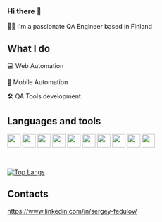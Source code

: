 ### Hi there 👋

👨‍💻 I'm a passionate QA Engineer based in Finland 

## What I do

💻 Web Automation

📱 Mobile Automation

🛠 QA Tools development

## Languages and tools

<code><img height="30" src="https://upload.wikimedia.org/wikipedia/commons/1/1f/Python_logo_01.svg"></code>
<code><img height="30" src="https://cdn.jsdelivr.net/gh/devicons/devicon/icons/java/java-original-wordmark.svg"></code>
<code><img height="30" src="https://cdn.jsdelivr.net/gh/devicons/devicon/icons/kotlin/kotlin-original.svg"></code>
<code><img height="30" src="https://selenium.dev/images/selenium_logo_square_green.png"></code>
<code><img height="30" src="https://developer.android.com/images/training/testing/espresso.png"></code>
<code><img height="30" src="https://brandslogos.com/wp-content/uploads/images/large/appium-logo.png"></code>
<code><img height="30" src="https://avatars.githubusercontent.com/u/19369327?s=200&v=4"></code>
<code><img height="30" src="https://w7.pngwing.com/pngs/928/911/png-transparent-junit-software-testing-spring-framework-unit-testing-java-others-miscellaneous-text-trademark-thumbnail.png"></code>
<code><img height="30" src="https://cdn.jsdelivr.net/gh/devicons/devicon/icons/jenkins/jenkins-original.svg"></code>
<code><img height="30" src="https://img.stackshare.io/service/40202/default_48abe5208fc58ffa608d65592ad0f588ebc04746.png"></code>

<br>

[![Top Langs](https://github-readme-stats.vercel.app/api/top-langs/?username=fedulovs)](https://github.com/anuraghazra/github-readme-stats)
## Contacts

https://www.linkedin.com/in/sergey-fedulov/
